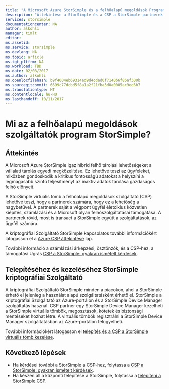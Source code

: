 ```yaml
---
title: "A Microsoft Azure StorSimple és a felhőalapú megoldások Program áttekintése |} Microsoft Docs"
description: "Áttekintése a StorSimple és a CSP a StorSimple-partnerek számára."
services: storsimple
documentationcenter: NA
author: alkohli
manager: timlt
editor: 
ms.assetid: 
ms.service: storsimple
ms.devlang: NA
ms.topic: article
ms.tgt_pltfrm: NA
ms.workload: TBD
ms.date: 02/08/2017
ms.author: alkohli
ms.openlocfilehash: b9f4004eb69314ad9d4cdad0f7140b6f85af300b
ms.sourcegitcommit: 6699c77dcbd5f8a1a2f21fba3d0a0005ac9ed6b7
ms.translationtype: HT
ms.contentlocale: hu-HU
ms.lasthandoff: 10/11/2017
---
```

# <a name="what-is-storsimple-for-cloud-solutions-providers-program"></a>Mi az a felhőalapú megoldások szolgáltatók program StorSimple?


## <a name="overview"></a>Áttekintés

A Microsoft Azure StorSimple igaz hibrid felhő tárolási lehetőségeket a vállalati tárolás egyedi megközelítése. Ez lehetővé teszi az ügyfeleket, miközben gondoskodik a kritikus fontosságú adatokat a helyszíni a legmagasabb szintű teljesítményt az inaktív adatok tárolása gazdaságos felhő előnyeit. 

A StorSimple virtuális tömb a felhőalapú megoldások szolgáltató (CSP) lehetővé teszi, hogy a partnerek számára, hogy ez a lehetőség a nagybetűvel. A partnerek saját a végpont ügyfél életciklus közvetlen kiépítés, számlázási és a Microsoft olyan felhőszolgáltatásai támogatása. A partnerek rövid, most is transact a StorSimple együtt a szolgáltatások, az ügyfél számára.

A kriptográfiai Szolgáltató StorSimple kapcsolatos további információkért látogasson el a [Azure CSP áttekintése](https://docs.microsoft.com/en-us/azure/cloud-solution-provider/overview/azure-csp-overview) lap.

További információ a számlázási árképzési, ösztönzők, és a CSP-hez, a támogatási Ugrás [CSP a StorSimple: gyakran ismételt kérdések](storsimple-partner-csp-faq.md). 

## <a name="deploy-and-manage-storsimple-for-csp"></a>Telepítéséhez és kezeléséhez StorSimple kriptográfiai Szolgáltató

A kriptográfiai Szolgáltató StorSimple minden a piacokon, ahol a StorSimple érhető el jelenleg a használat alapú szolgáltatásként érhető el. StorSimple a kriptográfiai Szolgáltató az Azure-portálon és a StorSimple Device Manager szolgáltatás használ. CSP partner egy StorSimple Device Manager kezelheti a StorSimple virtuális tömbök, megosztások, kötetek és biztonsági mentéseket hozhat létre. A virtuális tömbök regisztrálni a StorSimple Device Manager szolgáltatásban az Azure-portálon felügyelheti.

További információkért látogasson el [telepítés és a CSP a StorSimple virtuális tömb kezelése](storsimple-partner-csp-deploy.md).

## <a name="next-steps"></a>Következő lépések

- Ha kérdései további a StorSimple a CSP-hez, folytassa a [CSP a StorSimple: gyakran ismételt kérdések](storsimple-partner-csp-faq.md).
- Ha készen áll a központi telepítése a StorSimple, folytassa a [telepíteni a StorSimple CSP](storsimple-partner-csp-deploy.md).
